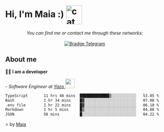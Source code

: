 <h1 align="left">Hi, I'm Maia :) 
<img src="https://emojis.slackmojis.com/emojis/images/1643509834/36299/black-cat.gif?1643509834" width="50" height="60" align="center"  alt="cat"/>
</h1>

<p align="center">
    <i>You can find me or contact me through these networks:</i>
    <br/><br/>
    <a href="https://t.me/mrootx" target="_blank">
        <img src="https://img.shields.io/badge/-Telegram-2CA5E0?logo=telegram&style=flat&logoColor=white" alt="Bradge Telegram" />
    </a>
</p>

## About me

:technologist: <strong>I am a developer</strong> <br>

<p><em> - Software Engineer at <a href="[https://pdasolucoes.com.br](https://yazo.com.br/)">Yazo
</a><img src="https://media.giphy.com/media/WUlplcMpOCEmTGBtBW/giphy.gif" width="30"> 
</em></p>

<!--START_SECTION:waka-->

```txt
TypeScript       11 hrs 46 mins  █████████████▒░░░░░░░░░░░   53.05 %
Bash             1 hr 34 mins    █▓░░░░░░░░░░░░░░░░░░░░░░░   07.08 %
.env file        1 hr 22 mins    █▓░░░░░░░░░░░░░░░░░░░░░░░   06.18 %
Markdown         1 hr 5 mins     █▒░░░░░░░░░░░░░░░░░░░░░░░   04.88 %
JSON             56 mins         █░░░░░░░░░░░░░░░░░░░░░░░░   04.22 %
```

<!--END_SECTION:waka-->

⭐️ by [Maia](https://github.com/gabrielmaialva33/)


